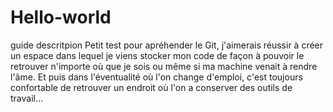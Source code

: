 # Hello-world
guide descritpion
Petit test pour apréhender le Git, j'aimerais réussir à créer un espace dans lequel je viens stocker mon code de façon à pouvoir le retrouver n'importe où que je sois ou même si ma machine venait à rendre l'âme. Et puis dans l'éventualité où l'on change d'emploi, c'est toujours confortable de retrouver un endroit où l'on a conserver des outils de travail...
